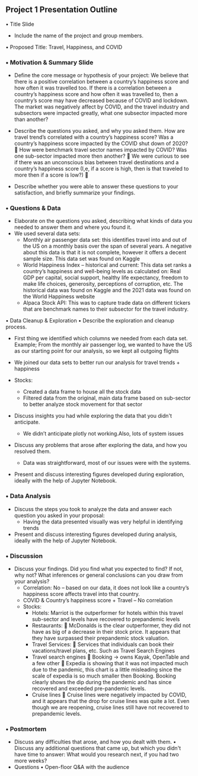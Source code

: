 ## Project 1 Presentation Outline 
•	Title Slide
* Include the name of the project and group members.

•	Proposed Title: Travel, Happiness, and COVID

### •	Motivation & Summary Slide
* Define the core message or hypothesis of your project:
            We believe that there is a positive correlation between a country’s happiness score and how often it was travelled too. If there is a correlation between a country’s happiness score and how often it was travelled to, then a country’s score may have decreased because of COVID and lockdown. The market was negatively affect by COVID, and the travel industry and subsectors were impacted greatly, what one subsector impacted more than another? 

*	Describe the questions you asked, and why you asked them.
How are travel trend’s correlated with a country’s happiness score?
	Was a country’s happiness score impacted by the COVID shut down of 2020?
	How were benchmark travel sector names impacted by COVID? Was one sub-sector impacted more then another?
	We were curious to see if there was an unconscious bias between travel destinations and a country’s happiness score (I,e, if a score is high, then is that traveled to more then if a score is low?)
	
*	Describe whether you were able to answer these questions to your satisfaction, and briefly summarize your findings.

### •	Questions & Data
*   Elaborate on the questions you asked, describing what kinds of data you needed to answer them and where you found it.
* We used several data sets:
     * Monthly air passenger data set: this identifies travel into and out of the US on a monthly basis over the span of several years. A negative about this data is that it is not complete, however it offers a decent sample size. This data set was found on Kaggle
    * World Happiness Index – historical and current: This data set ranks a country’s happiness and well-being levels as calculated on: Real GDP per capital, social support, healthy life expectancy, freedom to make life choices, generosity, perceptions of corruption, etc. The historical data was found on Kaggle and the 2021 data was found on the World Happiness website
    * Alpaca Stock API: This was to capture trade data on different tickers that are benchmark names to their subsector for the travel industry. 

•	Data Cleanup & Exploration
•	Describe the exploration and cleanup process.
*    First thing we identified which columns we needed from each data set. Example; From the monthly air passenger log, we wanted to have the US as our starting point for our analysis, so we kept all outgoing flights
*    We joined our data sets to better run our analysis for travel trends + happiness

*  Stocks:
    *    Created a data frame to house all the stock data
    *   Filtered data from the original, main data frame based on sub-sector to better analyze stock movement for that sector
*	Discuss insights you had while exploring the data that you didn't anticipate.
    *	We didn’t anticipate plotly not working.Also, lots of system issues
*  Discuss any problems that arose after exploring the data, and how you resolved them.
    * Data was straightforward, most of our issues were with the systems. 
*	Present and discuss interesting figures developed during exploration, ideally with the help of Jupyter Notebook.



### •	Data Analysis
* 	Discuss the steps you took to analyze the data and answer each question you asked in your proposal:
    *   Having the data presented visually was very helpful in identifying trends	
*	Present and discuss interesting figures developed during analysis, ideally with the help of Jupyter Notebook.
### •	Discussion
*	Discuss your findings. Did you find what you expected to find? If not, why not? What inferences or general conclusions can you draw from your analysis?
    * Correlation: No – based on our data, it does not look like a country’s happiness score affects travel into that country. 
    *   COVID & Country’s happiness score + Travel – No correlation
    * Stocks:
        * Hotels:
	Marriot is the outperformer for hotels within this travel sub-sector and levels have recovered to prepandemic levels
        * Restaurants:
	McDonalds is the clear outperformer, they did not have as big of a decrease in their stock price. It appears that they have surpassed their prepandemic stock valuation. 
        * Travel Services:
	Services that individuals can book their vacations/travel plans, etc. Such as Travel Search Engines
        * Travel search engines
	Booking -> owns Kayak, OpenTable and a few other
	Expedia is showing that it was not impacted much due to the pandemic, this chart is a little misleading since the scale of expedia is so much smaller then Booking. Booking clearly shows the dip during the pandemic and has since recovered and exceeded pre-pandemic levels. 
        * Cruise lines
	Cruise lines were negatively impacted by COVID, and it appears that the drop for cruise lines was quite a lot. Even though we are reopening, cruise lines still have not recovered to prepandemic levels. 
### •	Postmortem
*	Discuss any difficulties that arose, and how you dealt with them.
•	Discuss any additional questions that came up, but which you didn't have time to answer: What would you research next, if you had two more weeks?
*	Questions
•	Open-floor Q&A with the audience


